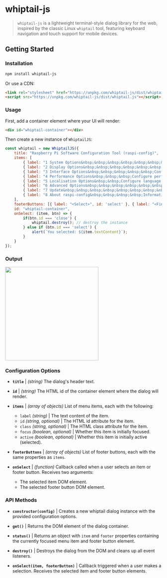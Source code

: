 # whiptail-js

> `whiptail-js` is a lightweight terminal-style dialog library for the web, inspired by the classic Linux `whiptail` tool, featuring keyboard navigation and touch support for mobile devices.

## Getting Started

### Installation
```bash
npm install whiptail-js
```

Or use a CDN:
```html
<link rel="stylesheet" href="https://unpkg.com/whiptail-js/dist/whiptail.css">
<script src="https://unpkg.com/whiptail-js/dist/whiptail.js"></script>
```

### Usage

First, add a container element where your UI will render:
```html
<div id="whiptail-container"></div>
```

Then create a new instance of `WhiptailJS`:
```js
const whiptail = new WhiptailJS({
    title: "Raspberry Pi Software Configuration Tool (raspi-config)",
    items: [
        { label: "1 System Options&nbsp;&nbsp;&nbsp;&nbsp;&nbsp;&nbsp;&nbsp;&nbsp;Configure system settings", focus: true },
        { label: "2 Display Options&nbsp;&nbsp;&nbsp;&nbsp;&nbsp;&nbsp;&nbsp;Configure display settings" },
        { label: "3 Interface Options&nbsp;&nbsp;&nbsp;&nbsp;&nbsp;Configure connections to peripherals" },
        { label: "4 Performance Options&nbsp;&nbsp;&nbsp;Configure performance settings" },
        { label: "5 Localisation Options&nbsp;&nbsp;Configure language and regional settings" },
        { label: "6 Advanced Options&nbsp;&nbsp;&nbsp;&nbsp;&nbsp;&nbsp;Configure advanced settings" },
        { label: "7 Update&nbsp;&nbsp;&nbsp;&nbsp;&nbsp;&nbsp;&nbsp;&nbsp;&nbsp;&nbsp;&nbsp;&nbsp;&nbsp;&nbsp;&nbsp;&nbsp;Update this tool to the latest version" },
        { label: "8 About raspi-config&nbsp;&nbsp;&nbsp;&nbsp;Information about this configuration tool" }
    ],
    footerButtons: [{ label: "<Select>", id: 'select' }, { label: "<Finish>", id: 'close' }],
    id: "whiptail-container",
    onSelect: (item, btn) => {
        if(btn.id === 'close') {
            whiptail.destroy(); // destroy the instance
        } else if (btn.id === 'select') {
            alert(`You selected: ${item.textContent}`);
        }
    }
});
```

### Output

<img src="https://github.com/user-attachments/assets/5a3e6e73-94b4-489d-b410-c855d919e901" height="300" />

### Configuration Options

- **`title`** | *(string)* The dialog's header text.

- **`id`** | *(string)* The HTML id of the container element where the dialog will render.

- **`items`** | *(array of objects)* List of menu items, each with the following:
  - `label` *(string)* | The text content of the item.
  - `id` *(string, optional)* | The HTML id attribute for the item.
  - `class` *(string, optional)* | The HTML class attribute for the item.
  - `focus` *(boolean, optional)* | Whether this item is initially focused.
  - `active` *(boolean, optional)* | Whether this item is initially active (selected).

- **`footerButtons`** | *(array of objects)* List of footer buttons, each with the same properties as `items`.

- **`onSelect`** | *(function)* Callback called when a user selects an item or footer button. Receives two arguments:
  - The selected item DOM element.
  - The selected footer button DOM element.


### API Methods

- **`constructor(config)`** | Creates a new whiptail dialog instance with the provided configuration options.

- **`get()`** | Returns the DOM element of the dialog container.

- **`status()`** | Returns an object with `item` and `footer` properties containing the currently focused menu item and footer button element.

- **`destroy()`** | Destroys the dialog from the DOM and cleans up all event listeners.

- **`onSelect(item, footerButton)`** | Callback triggered when a user makes a selection. Receives the selected item and footer button elements.